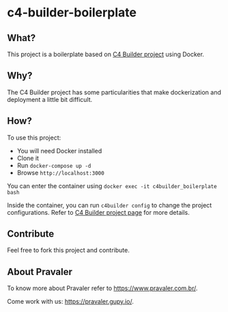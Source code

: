 # c4-builder-boilerplate

## What?

This project is a boilerplate based on [C4 Builder project](https://adrianvlupu.github.io/C4-Builder) using Docker.

## Why?
The C4 Builder project has some particularities that make dockerization and deployment a little bit difficult.

## How?

To use this project:

- You will need Docker installed
- Clone it
- Run `docker-compose up -d`
- Browse `http://localhost:3000`

You can enter the container using `docker exec -it c4builder_boilerplate bash`

Inside the container, you can run `c4builder config` to change the project configurations. Refer to [C4 Builder project page](https://adrianvlupu.github.io/C4-Builder) for more details.

## Contribute

Feel free to fork this project and contribute.

## About Pravaler

To know more about Pravaler refer to https://www.pravaler.com.br/.

Come work with us: https://pravaler.gupy.io/.